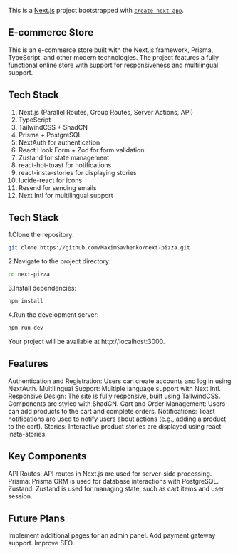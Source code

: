 This is a [Next.js](https://nextjs.org) project bootstrapped with [`create-next-app`](https://nextjs.org/docs/app/api-reference/cli/create-next-app).

## E-commerce Store

This is an e-commerce store built with the Next.js framework, Prisma, TypeScript, and other modern technologies. The project features a fully functional online store with support for responsiveness and multilingual support.

## Tech Stack

1. Next.js (Parallel Routes, Group Routes, Server Actions, API)
2. TypeScript
3. TailwindCSS + ShadCN
4. Prisma + PostgreSQL
5. NextAuth for authentication
6. React Hook Form + Zod for form validation
7. Zustand for state management
8. react-hot-toast for notifications
9. react-insta-stories for displaying stories
10. lucide-react for icons
11. Resend for sending emails
12. Next Intl for multilingual support

## Tech Stack

1.Clone the repository:
```bash
git clone https://github.com/MaximSavhenko/next-pizza.git
```

2.Navigate to the project directory:
```bash
cd next-pizza
```

3.Install dependencies:
```bash
npm install
```

4.Run the development server:
```bash
npm run dev
```

Your project will be available at http://localhost:3000.


## Features

Authentication and Registration: Users can create accounts and log in using NextAuth.
Multilingual Support: Multiple language support with Next Intl.
Responsive Design: The site is fully responsive, built using TailwindCSS. Components are styled with ShadCN.
Cart and Order Management: Users can add products to the cart and complete orders.
Notifications: Toast notifications are used to notify users about actions (e.g., adding a product to the cart).
Stories: Interactive product stories are displayed using react-insta-stories.


## Key Components

API Routes: API routes in Next.js are used for server-side processing.
Prisma: Prisma ORM is used for database interactions with PostgreSQL.
Zustand: Zustand is used for managing state, such as cart items and user session.

## Future Plans
Implement additional pages for an admin panel.
Add payment gateway support.
Improve SEO.
